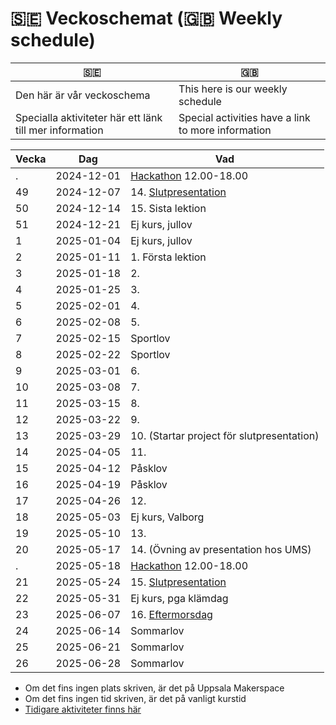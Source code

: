 # 🇸🇪 Veckoschemat (🇬🇧 Weekly schedule)

🇸🇪 |🇬🇧
---|---
Den här är vår veckoschema|This here is our weekly schedule
Specialla aktiviteter här ett länk till mer information|Special activities have a link to more information

Vecka| Dag      |Vad
-----|----------|-------------------------------------
.    |2024-12-01| [Hackathon](verksamheter/20241201_hackathon/README.md) 12.00-18.00
49   |2024-12-07| 14. [Slutpresentation](verksamheter/20241207_slutpresentation/README.md)
50   |2024-12-14| 15. Sista lektion
51   |2024-12-21|Ej kurs, jullov
1    |2025-01-04|Ej kurs, jullov
2    |2025-01-11| 1. Första lektion
3    |2025-01-18| 2.
4    |2025-01-25| 3.
5    |2025-02-01| 4.
6    |2025-02-08| 5.
7    |2025-02-15|Sportlov
8    |2025-02-22|Sportlov
9    |2025-03-01| 6.
10   |2025-03-08| 7.
11   |2025-03-15| 8.
12   |2025-03-22| 9.
13   |2025-03-29| 10. (Startar project för slutpresentation)
14   |2025-04-05| 11.
15   |2025-04-12|Påsklov
16   |2025-04-19|Påsklov
17   |2025-04-26| 12.
18   |2025-05-03|Ej kurs, Valborg
19   |2025-05-10| 13.
20   |2025-05-17| 14. (Övning av presentation hos UMS)
.    |2025-05-18|[Hackathon](verksamheter/20250518_hackathon/README.md) 12.00-18.00
21   |2025-05-24| 15. [Slutpresentation](verksamheter/20250524_slutpresentation/README.md)
22   |2025-05-31|Ej kurs, pga klämdag
23   |2025-06-07| 16. [Eftermorsdag](verksamheter/20250531_eftermorsdag/README.md)
24   |2025-06-14|Sommarlov
25   |2025-06-21|Sommarlov
26   |2025-06-28|Sommarlov

* Om det fins ingen plats skriven, är det på Uppsala Makerspace
* Om det fins ingen tid skriven, är det på vanligt kurstid
* [Tidigare aktiviteter finns här](tidagare_veckoschemar.md)
